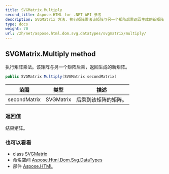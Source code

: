 ```yaml
---
title: SVGMatrix.Multiply
second_title: Aspose.HTML for .NET API 参考
description: SVGMatrix 方法. 执行矩阵乘法该矩阵与另一个矩阵后乘返回生成的新矩阵
type: docs
weight: 70
url: /zh/net/aspose.html.dom.svg.datatypes/svgmatrix/multiply/
---
```

## SVGMatrix.Multiply method

执行矩阵乘法。该矩阵与另一个矩阵后乘，返回生成的新矩阵。

```csharp
public SVGMatrix Multiply(SVGMatrix secondMatrix)
```

| 范围 | 类型 | 描述 |
| --- | --- | --- |
| secondMatrix | SVGMatrix | 后乘到该矩阵的矩阵。 |

### 返回值

结果矩阵。

### 也可以看看

* class [SVGMatrix](../)
* 命名空间 [Aspose.Html.Dom.Svg.DataTypes](../../svgmatrix/)
* 部件 [Aspose.HTML](../../../)


